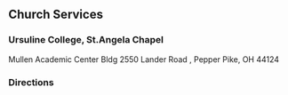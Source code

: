 ## Church Services

### Ursuline College, St.Angela Chapel 
Mullen Academic Center Bldg 
2550 Lander Road , 
Pepper Pike, OH 44124 

### Directions
<div data-lift="google.map" data-address="2550 Lander Road,Pepper Pike, OH 44124">
</div>